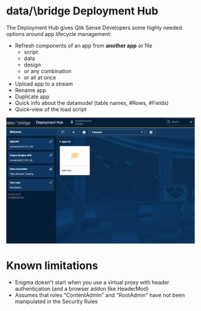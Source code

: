# data/\bridge Deployment Hub

The Deployment Hub gives Qlik Sense Developers some highly needed options around app lifecycle management:

 - Refresh components of an app from __another app__ or file 
   * script
   * data
   * design
   * or any combination 
   * or all at once 
 - Upload app to a stream
 - Rename app
 - Duplicate app
 - Quick info about the datamodel (table names, #Rows, #Fields)
 - Quick-view of the load script

![alt text](pics/hubpreview.gif "Screenshot")

# Known limitations
 - Enigma doesn't start when you use a virtual proxy with header authentication (and a browser addon like HeaderMod) 
 - Assumes that roles "ContentAdmin" and "RootAdmin" have not been manipulated in the Security Rules
 
